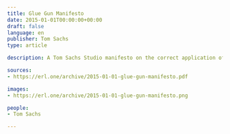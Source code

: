 ```yaml
---
title: Glue Gun Manifesto
date: 2015-01-01T00:00:00+00:00
draft: false
language: en
publisher: Tom Sachs
type: article

description: A Tom Sachs Studio manifesto on the correct application of thermal adhesive.

sources:
- https://erl.one/archive/2015-01-01-glue-gun-manifesto.pdf

images:
- https://erl.one/archive/2015-01-01-glue-gun-manifesto.png

people:
- Tom Sachs

---
```


